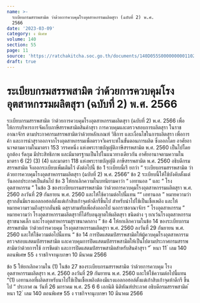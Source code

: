 ```yaml
---
name: >-
  ระเบียบกรมสรรพสามิต ว่าด้วยการควบคุมโรงอุตสาหกรรมผลิตสุรา (ฉบับที่ 2) พ.ศ.
  2566
date: '2023-03-09'
category: ง พิเศษ
volume: 140
section: 55
page: 11
source: 'https://ratchakitcha.soc.go.th/documents/140D055S0000000001102.pdf'
draft: true
---
```


# ระเบียบกรมสรรพสามิต ว่าด้วยการควบคุมโรงอุตสาหกรรมผลิตสุรา (ฉบับที่ 2) พ.ศ. 2566

ระเบียบกรมสรรพสามิต ว่าด้วยการควบคุมโรงอุตสาหกรรมผลิตสุรา (ฉบับที่ 2) พ.ศ. 2566 เพื่อให้การบริหารการจัดเก็บภาษีสรรพสามิตสินค้าสุรา การควบคุมและตรวจสอบการผลิตสุรา ในราชอาณาจักร ตามประกาศกรมสรรพสามิตว่าด้วยหลักเกณฑ์ วิธีการ และเงื่อนไขในการผลิตสุรา เพื่อการค้า และการนำสุราออกจากโรงอุตสาหกรรมเพื่อตรวจวิเคราะห์ในขั้นตอนการผลิต ซึ่งออกโดย อาศัยอานาจตามความในมาตรา 153 วรรคหนึ่ง แห่งพระราชบัญญัติภาษีสรรพสามิต พ.ศ. 2560 เป็นไปโดยถูกต้อง รัดกุม มีประสิทธิภาพ และมีมาตรฐานเป็นไปในแนวทางเดียวกัน อาศัยอานาจตามความในมาตรา 6 (2) (3) (4) และมาตรา 118 แห่งพระราชบัญญัติ ภาษีสรรพสามิต พ.ศ. 2560 อธิบดีกรมสรรพสามิต จึงออกระเบียบเพิ่มเติมไว้ ดังต่อไปนี้ ข้อ 1 ระเบียบนี้เรี ยกว่า “ ระเบียบกรมสรรพสามิต ว่าด้วยการควบคุมโรงอุตสาหกรรมผลิตสุรา (ฉบับที่ 2) พ.ศ. 2566” ข้อ 2 ระเบียบนี้ให้ใช้บังคับตั้งแต่วันออกประกาศเป็นต้นไป ข้อ 3 ให้ยกเลิกความในบทนิยามคาว่า “ เอทานอล ” และ “ โรงอุตสาหกรรม ” ในข้อ 3 ของระเบียบกรมสรรพสามิต ว่าด้วยการควบคุมโรงอุตสาหกรรมผลิตสุรา พ.ศ. 2560 ลงวันที่ 29 กันยายน พ.ศ. 2560 และให้ใช้ความต่อไปนี้แทน ““ เอทานอล ” หมายความว่า สุรากลั่นมีแรงแอลกอฮอล์ตั้งแต่เก้าสิบเก้าจุดห้าดีกรีขึ้นไป สำหรับนำไปใช้เป็นเชื้อเพลิง และให้หมายความรวมถึงสุรากลั่นชนิ ดสุราสามทับเพื่อส่งออกไป นอกราชอาณาจักร “ โรงอุตสาหกรรม ” หมายความว่า โรงอุตสาหกรรมผลิตสุราที่ได้รับอนุญาตให้ผลิตสุรา ชนิดต่าง ๆ ยกเว้นโรงอุตสาหกรรมสุราขนาดเล็ก และโรงอุตสาหกรรมสุราขนาดกลาง ” ข้อ 4 ให้ยกเลิกความในข้อ 14 ของระเบียบกรมสรรพสามิต ว่าด้วยกำรควบคุม โรงอุตสาหกรรมผลิตสุรา พ.ศ. 2560 ลงวันที่ 29 กันยายน พ.ศ. 2560 และให้ใช้ความต่อไปนี้แทน “ ข้อ 14 การปิดแสตมป์สรรพสามิตให้ผู้ควบคุมโรงอุตสาหกรรมตรวจสอบแสตมป์สรรพสามิต และควบคุมการปิดแสตมป์สรรพสามิตให้เป็นไปตามประกาศกรมสรรพสามิตว่าด้วยการใช้ การขีดฆ่า และการปิดแสตมป์สรรพสามิตสำหรับสินค้าสุรา ” ้ หนา 11 ่ เลม 140 ตอนพิเศษ 55 ง ราชกิจจานุเบกษา 10 มีนาคม 2566

ข้อ 5 ให้ยกเลิกความใน (1) ในข้อ 27 ของระเบียบกรมสรรพสามิต ว่าด้วยการควบคุม โรงอุตสาหกรรมผลิตสุรา พ.ศ. 2560 ลงวันที่ 29 กันยายน พ.ศ. 2560 และให้ใช้ความต่อไปนี้แทน “(1) เอทานอลที่ผลิตสาหรับนาไปใช้เป็นเชื้อเพลิงต้องมีแรงแอลกอฮอล์ตั้งแต่เก้าสิบเก้าจุดห้าดีกรี ขึ้นไป ” ประกาศ ณ วันที่ 26 มกราคม พ.ศ. 25 6 6 เอกนิติ นิติทัณฑ์ประภาศ อธิบดีกรมสรรพสามิต ้ หนา 12 ่ เลม 140 ตอนพิเศษ 55 ง ราชกิจจานุเบกษา 10 มีนาคม 2566
